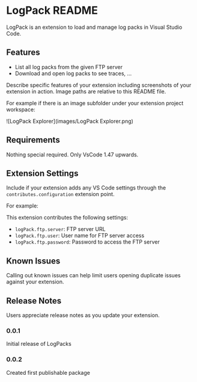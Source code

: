 # LogPack README

LogPack is an extension to load and manage log packs in Visual Studio Code.

## Features

- List all log packs from the given FTP server
- Download and open log packs to see traces, ...

Describe specific features of your extension including screenshots of your extension in action. Image paths are relative to this README file.

For example if there is an image subfolder under your extension project workspace:

\!\[LogPack Explorer\]\(images/LogPack Explorer.png\)

## Requirements

Nothing special required. Only VsCode 1.47 upwards.

## Extension Settings

Include if your extension adds any VS Code settings through the `contributes.configuration` extension point.

For example:

This extension contributes the following settings:

* `logPack.ftp.server`: FTP server URL
* `logPack.ftp.user`: User name for FTP server access
* `logPack.ftp.password`: Password to access the FTP server

## Known Issues

Calling out known issues can help limit users opening duplicate issues against your extension.

## Release Notes

Users appreciate release notes as you update your extension.

### 0.0.1

Initial release of LogPacks

### 0.0.2

Created first publishable package